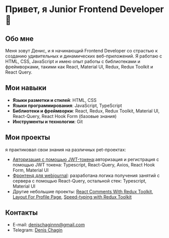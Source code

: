 # Привет, я Junior Frontend Developer 👋

## Обо мне
Меня зовут Денис, и я начинающий Frontend Developer со страстью к созданию удивительных и динамических веб-приложений. Я работаю с HTML, CSS, JavaScript и имею опыт работы с библиотеками и фреймворками, такими как React, Material UI, Redux, Redux Toolkit и React Query.

## Мои навыки
- **Языки разметки и стилей**: HTML, CSS
- **Языки программирования**: JavaScript, TypeScript
- **Библиотеки и фреймворки**: React, Redux, Redux Toolkit, Material UI, React-Query, React Hook Form (базовые знания)
- **Инструменты и технологии**: Git

## Мои проекты
я практиковал свои знания на различных pet-проектах:
- [Авторизация с помощью JWT-токена](https://github.com/denischagin/testing_jwt_auth):авторизация и регистрация с помощью JWT токена: Typescript, React-Query, Axios, React Hook Form, Material UI
- [Фронтенд для webjournal](https://github.com/QwZxC/WebJournal): разработана логика получения занятий с сервера с помощью React-Query, остальной стек: Typescript, Material UI
- Другие небольшие проекты: [React Comments With Redux Toolkit](https://github.com/denischagin/comments.git), [Layout For Profile Page](https://github.com/denischagin/profile-layout), [Speed-typing with Redux Toolkit](https://github.com/denischagin/speed-typing)

## Контакты
- E-mail: [denischaginnn@gmail.com](mailto:denischaginnn@gmail.com)
- Telegram: [Denis Chagin](https://t.me/cheek_react)
